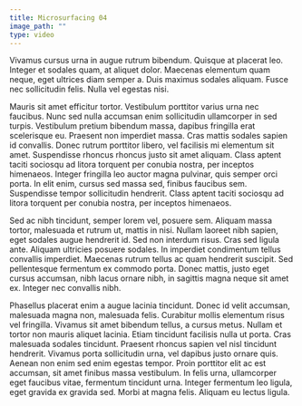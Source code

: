 ```yaml
---
title: Microsurfacing 04
image_path: ""
type: video
---
```


Vivamus cursus urna in augue rutrum bibendum. Quisque at placerat leo. Integer et sodales quam, at aliquet dolor. Maecenas elementum quam neque, eget ultrices diam semper a. Duis maximus sodales aliquam. Fusce nec sollicitudin felis. Nulla vel egestas nisi.

Mauris sit amet efficitur tortor. Vestibulum porttitor varius urna nec faucibus. Nunc sed nulla accumsan enim sollicitudin ullamcorper in sed turpis. Vestibulum pretium bibendum massa, dapibus fringilla erat scelerisque eu. Praesent non imperdiet massa. Cras mattis sodales sapien id convallis. Donec rutrum porttitor libero, vel facilisis mi elementum sit amet. Suspendisse rhoncus rhoncus justo sit amet aliquam. Class aptent taciti sociosqu ad litora torquent per conubia nostra, per inceptos himenaeos. Integer fringilla leo auctor magna pulvinar, quis semper orci porta. In elit enim, cursus sed massa sed, finibus faucibus sem. Suspendisse tempor sollicitudin hendrerit. Class aptent taciti sociosqu ad litora torquent per conubia nostra, per inceptos himenaeos.
<!--more-->
Sed ac nibh tincidunt, semper lorem vel, posuere sem. Aliquam massa tortor, malesuada et rutrum ut, mattis in nisi. Nullam laoreet nibh sapien, eget sodales augue hendrerit id. Sed non interdum risus. Cras sed ligula ante. Aliquam ultricies posuere sodales. In imperdiet condimentum tellus convallis imperdiet. Maecenas rutrum tellus ac quam hendrerit suscipit. Sed pellentesque fermentum ex commodo porta. Donec mattis, justo eget cursus accumsan, nibh lacus ornare nibh, in sagittis magna neque sit amet ex. Integer nec convallis nibh.

Phasellus placerat enim a augue lacinia tincidunt. Donec id velit accumsan, malesuada magna non, malesuada felis. Curabitur mollis elementum risus vel fringilla. Vivamus sit amet bibendum tellus, a cursus metus. Nullam et tortor non mauris aliquet lacinia. Etiam tincidunt facilisis nulla ut porta. Cras malesuada sodales tincidunt. Praesent rhoncus sapien vel nisl tincidunt hendrerit. Vivamus porta sollicitudin urna, vel dapibus justo ornare quis. Aenean non enim sed enim egestas tempor. Proin porttitor elit ac est accumsan, sit amet finibus massa vestibulum. In felis urna, ullamcorper eget faucibus vitae, fermentum tincidunt urna. Integer fermentum leo ligula, eget gravida ex gravida sed. Morbi at magna felis. Aliquam eu lectus ligula.
